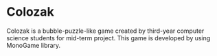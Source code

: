 # Colozak
Colozak is a bubble-puzzle-like game created by third-year computer science students for mid-term project. This game is developed by using MonoGame library.

